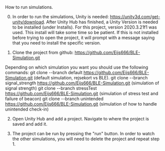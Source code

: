How to run simulations.

0) In order to run the simulations, Unity is needed: https://unity3d.com/get-unity/download.
After Unity Hub has finished, a Unity Version is needed to be installed (under Installs). For this project, version 2020.3.21f1 was used. This install will take some time so be patient. If this is not installed before trying to open the project, it will prompt with a message saying that you need to install the specific version. 

1) Clone the project from github: https://github.com/Eijs666/BLE-Simulation.git 

Depending on which simulation you want you should use the following commands: 
git clone --branch default https://github.com/Eijs666/BLE-Simulation.git (default simulation, rejsekort vs BLE).
git clone --branch signal_strength https://github.com/Eijs666/BLE-Simulation.git (simulation of signal strength)
git clone --branch stressTest https://github.com/Eijs666/BLE-Simulation.git (simulation of stress test and failure of beacon)
git clone --branch unintended https://github.com/Eijs666/BLE-Simulation.git (simulation of how to handle unintended check-in)

2) Open Unity Hub and add a project. Navigate to where the project is saved and add it. 

3) The project can be run by pressing the "run" button. In order to watch the other simulations, you will need to delete the project and repeat step 1.

 




